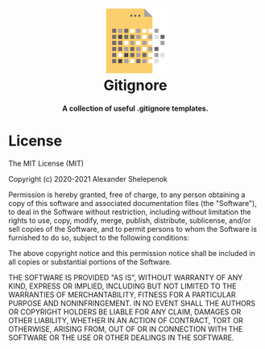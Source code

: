 <h1 align="center">
    <img alt="gitignore" title="gitignore" src="https://github.com/alxshelepenok/gitignore/blob/master/documents/images/logo.svg" width="128"> </br>
    Gitignore
</h1>

<h4 align="center">
  A collection of useful .gitignore templates.
</h4>

# License

The MIT License (MIT)

Copyright (c) 2020-2021 Alexander Shelepenok

Permission is hereby granted, free of charge, to any person obtaining a copy
of this software and associated documentation files (the "Software"), to deal
in the Software without restriction, including without limitation the rights
to use, copy, modify, merge, publish, distribute, sublicense, and/or sell
copies of the Software, and to permit persons to whom the Software is
furnished to do so, subject to the following conditions:

The above copyright notice and this permission notice shall be included in all
copies or substantial portions of the Software.

THE SOFTWARE IS PROVIDED "AS IS", WITHOUT WARRANTY OF ANY KIND, EXPRESS OR
IMPLIED, INCLUDING BUT NOT LIMITED TO THE WARRANTIES OF MERCHANTABILITY,
FITNESS FOR A PARTICULAR PURPOSE AND NONINFRINGEMENT. IN NO EVENT SHALL THE
AUTHORS OR COPYRIGHT HOLDERS BE LIABLE FOR ANY CLAIM, DAMAGES OR OTHER
LIABILITY, WHETHER IN AN ACTION OF CONTRACT, TORT OR OTHERWISE, ARISING FROM,
OUT OF OR IN CONNECTION WITH THE SOFTWARE OR THE USE OR OTHER DEALINGS IN THE
SOFTWARE.